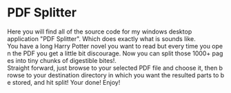 # PDF Splitter

Here you will find all of the source code for my windows desktop
application "PDF Splitter". Which does exactly what is sounds like.
You have a long Harry Potter novel you want to read but every time you open the PDF you get a little bit discourage. Now you can split those 1000+ pages into tiny chunks of digestible bites!.
Straight forward, just browse to your selected PDF file and choose it, then browse to your destination directory in which you want the resulted parts to be stored, and hit split! Your done! Enjoy!